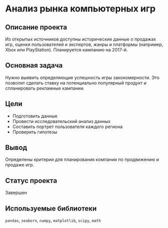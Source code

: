 ﻿
# Анализ рынка компьютерных игр

## Описание проекта


Из открытых источников доступны исторические данные о продажах игр, оценки пользователей и экспертов, жанры и платформы (например, Xbox или PlayStation). Планируется кампанию на 2017-й.

## Основная задача

Нужно выявить определяющие успешность игры закономерности. Это позволит сделать ставку на потенциально популярный продукт и спланировать рекламные кампании.

## Цели

* Подготовить данные
* Провести исследовательский анализ данных
* Составить портрет пользователя каждого региона
* Проверить гипотезы

## Вывод

Определены критерии для планирования компании по продвижению и продаже игр.

## Статус проекта

Завершен

## Используемые библиотеки

`pandas`, `seaborn`, `numpy`, `matplotlib`, `scipy`, `math`
